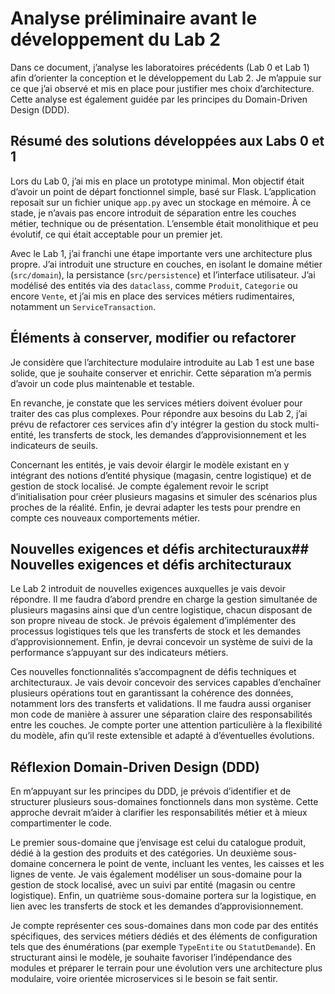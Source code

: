 # Analyse préliminaire avant le développement du Lab 2

Dans ce document, j’analyse les laboratoires précédents (Lab 0 et Lab 1) afin d’orienter la conception et le développement du Lab 2. Je m’appuie sur ce que j’ai observé et mis en place pour justifier mes choix d’architecture. Cette analyse est également guidée par les principes du Domain-Driven Design (DDD).

## Résumé des solutions développées aux Labs 0 et 1

Lors du Lab 0, j’ai mis en place un prototype minimal. Mon objectif était d’avoir un point de départ fonctionnel simple, basé sur Flask. L’application reposait sur un fichier unique `app.py` avec un stockage en mémoire. À ce stade, je n’avais pas encore introduit de séparation entre les couches métier, technique ou de présentation. L’ensemble était monolithique et peu évolutif, ce qui était acceptable pour un premier jet.

Avec le Lab 1, j’ai franchi une étape importante vers une architecture plus propre. J’ai introduit une structure en couches, en isolant le domaine métier (`src/domain`), la persistance (`src/persistence`) et l’interface utilisateur. J’ai modélisé des entités via des `dataclass`, comme `Produit`, `Categorie` ou encore `Vente`, et j’ai mis en place des services métiers rudimentaires, notamment un `ServiceTransaction`.

## Éléments à conserver, modifier ou refactorer

Je considère que l’architecture modulaire introduite au Lab 1 est une base solide, que je souhaite conserver et enrichir. Cette séparation m’a permis d’avoir un code plus maintenable et testable.

En revanche, je constate que les services métiers doivent évoluer pour traiter des cas plus complexes. Pour répondre aux besoins du Lab 2, j’ai prévu de refactorer ces services afin d’y intégrer la gestion du stock multi-entité, les transferts de stock, les demandes d’approvisionnement et les indicateurs de seuils.

Concernant les entités, je vais devoir élargir le modèle existant en y intégrant des notions d’entité physique (magasin, centre logistique) et de gestion de stock localisé. Je compte également revoir le script d’initialisation pour créer plusieurs magasins et simuler des scénarios plus proches de la réalité. Enfin, je devrai adapter les tests pour prendre en compte ces nouveaux comportements métier.

## Nouvelles exigences et défis architecturaux## Nouvelles exigences et défis architecturaux

Le Lab 2 introduit de nouvelles exigences auxquelles je vais devoir répondre. Il me faudra d’abord prendre en charge la gestion simultanée de plusieurs magasins ainsi que d’un centre logistique, chacun disposant de son propre niveau de stock. Je prévois également d’implémenter des processus logistiques tels que les transferts de stock et les demandes d’approvisionnement. Enfin, je devrai concevoir un système de suivi de la performance s’appuyant sur des indicateurs métiers.

Ces nouvelles fonctionnalités s’accompagnent de défis techniques et architecturaux. Je vais devoir concevoir des services capables d’enchaîner plusieurs opérations tout en garantissant la cohérence des données, notamment lors des transferts et validations. Il me faudra aussi organiser mon code de manière à assurer une séparation claire des responsabilités entre les couches. Je compte porter une attention particulière à la flexibilité du modèle, afin qu’il reste extensible et adapté à d’éventuelles évolutions.

## Réflexion Domain-Driven Design (DDD)

En m’appuyant sur les principes du DDD, je prévois d’identifier et de structurer plusieurs sous-domaines fonctionnels dans mon système. Cette approche devrait m’aider à clarifier les responsabilités métier et à mieux compartimenter le code.

Le premier sous-domaine que j’envisage est celui du catalogue produit, dédié à la gestion des produits et des catégories. Un deuxième sous-domaine concernera le point de vente, incluant les ventes, les caisses et les lignes de vente. Je vais également modéliser un sous-domaine pour la gestion de stock localisé, avec un suivi par entité (magasin ou centre logistique). Enfin, un quatrième sous-domaine portera sur la logistique, en lien avec les transferts de stock et les demandes d’approvisionnement.

Je compte représenter ces sous-domaines dans mon code par des entités spécifiques, des services métiers dédiés et des éléments de configuration tels que des énumérations (par exemple `TypeEntite` ou `StatutDemande`). En structurant ainsi le modèle, je souhaite favoriser l’indépendance des modules et préparer le terrain pour une évolution vers une architecture plus modulaire, voire orientée microservices si le besoin se fait sentir.
